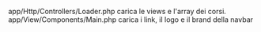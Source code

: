 app/Http/Controllers/Loader.php carica le views e l'array dei corsi.
app/View/Components/Main.php carica i link, il logo e il brand della navbar